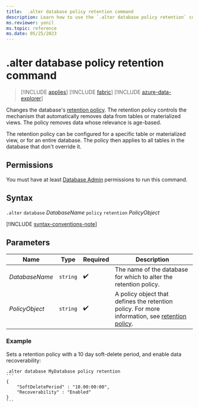```yaml
---
title:  .alter database policy retention command
description: Learn how to use the `.alter database policy retention` command to change the database's retention policy. 
ms.reviewer: yonil
ms.topic: reference
ms.date: 05/25/2023
---
```

# .alter database policy retention command

> [!INCLUDE [applies](../includes/applies-to-version/applies.md)] [!INCLUDE [fabric](../includes/applies-to-version/fabric.md)] [!INCLUDE [azure-data-explorer](../includes/applies-to-version/azure-data-explorer.md)]

Changes the database's [retention policy](retention-policy.md). The retention policy controls the mechanism that automatically removes data from tables or materialized views. The policy removes data whose relevance is age-based.

The retention policy can be configured for a specific table or materialized view, or for an entire database. The policy then applies to all tables in the database that don't override it.

## Permissions

You must have at least [Database Admin](../access-control/role-based-access-control.md) permissions to run this command.

## Syntax

`.alter` `database` *DatabaseName* `policy` `retention` *PolicyObject*

[!INCLUDE [syntax-conventions-note](../includes/syntax-conventions-note.md)]

## Parameters

|Name|Type|Required|Description|
|--|--|--|--|
|*DatabaseName*| `string` | :heavy_check_mark:|The name of the database for which to alter the retention policy.|
|*PolicyObject*| `string` | :heavy_check_mark:|A policy object that defines the retention policy. For more information, see [retention policy](retention-policy.md).|

### Example

Sets a retention policy with a 10 day soft-delete period, and enable data recoverability:

````kusto
.alter database MyDatabase policy retention
```
{
    "SoftDeletePeriod" : "10.00:00:00",
    "Recoverability" : "Enabled"
}
```
````
